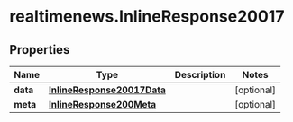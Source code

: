 # realtimenews.InlineResponse20017

## Properties

Name | Type | Description | Notes
------------ | ------------- | ------------- | -------------
**data** | [**InlineResponse20017Data**](InlineResponse20017Data.md) |  | [optional] 
**meta** | [**InlineResponse200Meta**](InlineResponse200Meta.md) |  | [optional] 


